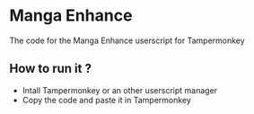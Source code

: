 # Manga Enhance
The code for the Manga Enhance userscript for Tampermonkey


## How to run it ?
- Intall Tampermonkey or an other userscript manager
- Copy the code and paste it in Tampermonkey
